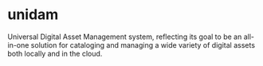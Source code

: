 # unidam
Universal Digital Asset Management system, reflecting its goal to be an all-in-one solution for cataloging and managing a wide variety of digital assets both locally and in the cloud.
